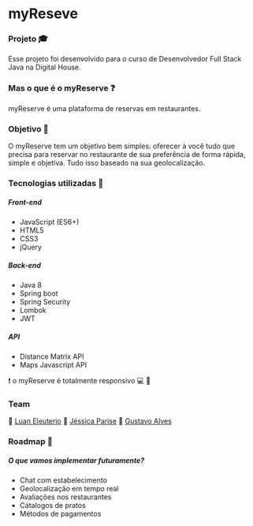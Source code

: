 # myReseve 
### Projeto :mortar_board:
Esse projeto foi desenvolvido para o curso de Desenvolvedor Full Stack Java na Digital House.

### Mas o que é o myReserve :question:
myReserve é uma plataforma de reservas em restaurantes. 

### Objetivo :eyes:
 O myReserve tem um objetivo bem simples: oferecer à você tudo que precisa para reservar no restaurante de sua preferência de forma rápida, simple e objetiva. Tudo isso baseado na sua geolocalização.
 
 ### Tecnologias utilizadas  :hammer:
 
 ##### Front-end
 * JavaScript (ES6+)
 * HTML5
 * CSS3
 * jQuery
 
 
 ##### Back-end
 * Java 8
 * Spring boot
 * Spring Security
 * Lombok
 * JWT
 
 
 ##### API 
 * Distance Matrix API
 * Maps Javascript API
 
 :heavy_exclamation_mark: o myReserve é totalmente responsivo :computer: :iphone:
 ### Team
:man:  [Luan Eleuterio](https://github.com/LuanEleuterio/)
:woman:  [Jéssica Parise](https://github.com/Jessica-Parise)
:man:  [Gustavo Alves](https://github.com/Ellisys)

### Roadmap :dart:
##### O que vamos implementar futuramente?

* Chat com estabelecimento
* Geolocalização em tempo real
* Avaliações nos restaurantes
* Cátalogos de pratos
* Métodos de pagamentos

